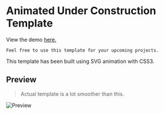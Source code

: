 # Animated Under Construction Template

View the demo [here.](https://tmkamal.github.io/under-construction-template/)
``` 
Feel free to use this template for your upcoming projects.
```
This template has been built using SVG animation with CSS3.

## Preview

> Actual template is a lot smoother than this.  

![Preview](https://github.com/tmKamal/hosted-images/blob/master/under-construction/Bits'n'Bytes.gif?raw=true)<br/>  
